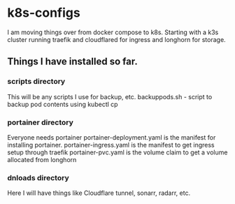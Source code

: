 # k8s-configs
I am moving things over from docker compose to k8s.  Starting with a k3s cluster running traefik and cloudflared for ingress and longhorn for storage.

## Things I have installed so far.
### scripts directory
This will be any scripts I use for backup, etc. 
backuppods.sh - script to backup pod contents using kubectl cp

### portainer directory
Everyone needs portainer
portainer-deployment.yaml is the manifest for installing portainer. 
portainer-ingress.yaml is the manifest to get ingress setup through traefik
portainer-pvc.yaml is the volume claim to get a volume allocated from longhorn

### dnloads directory
Here I will have things like Cloudflare tunnel, sonarr, radarr, etc.


